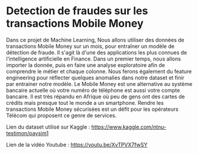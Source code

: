 # Detection de fraudes sur les transactions Mobile Money

Dans ce projet de Machine Learning, Nous allons utiliser des données de transactions Mobile Money sur un mois, pour entraîner un modèle de détection de fraude. Il s'agit là d'une des applications les plus connues de l'intelligence artificielle en Finance. Dans un premier temps, nous allons importer la donnée, puis en faire une analyse exploratoire afin de comprendre le métier et chaque colonne. Nous ferons également du feature engineering pour réflecter quelques anomalies dans notre dataset et finir par entrainer notre modèle. Le Mobile Money est une alternative au système bancaire actuelle où votre numéro de téléphone est aussi votre compte bancaire. Il est très répandu en Afrique où peu de gens ont des cartes de crédits mais presque tout le monde a un smartphone. Rendre les transactions Mobile Money sécurisées est un défit pour les opérateurs Télécom qui proposent ce genre de services.

Lien du dataset utilisé sur Kaggle : https://www.kaggle.com/ntnu-testimon/paysim1

Lien de la vidéo Youtube : https://youtu.be/XvTPVX7fwSY
